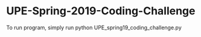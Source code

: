 # UPE-Spring-2019-Coding-Challenge

To run program, simply run python UPE_spring19_coding_challenge.py